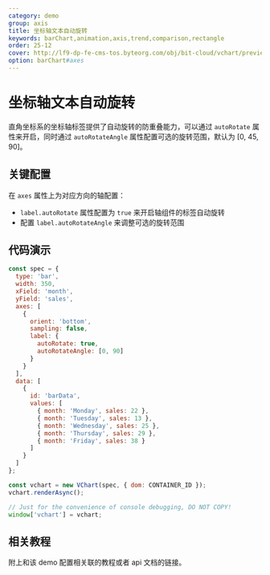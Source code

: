 ```yaml
---
category: demo
group: axis
title: 坐标轴文本自动旋转
keywords: barChart,animation,axis,trend,comparison,rectangle
order: 25-12
cover: http://lf9-dp-fe-cms-tos.byteorg.com/obj/bit-cloud/vchart/preview/axis/axis-label-autoRotate.png
option: barChart#axes
---
```


# 坐标轴文本自动旋转

直角坐标系的坐标轴标签提供了自动旋转的防重叠能力，可以通过 `autoRotate` 属性来开启，同时通过 `autoRotateAngle` 属性配置可选的旋转范围，默认为 [0, 45, 90]。

## 关键配置

在 `axes` 属性上为对应方向的轴配置：

- `label.autoRotate` 属性配置为 `true` 来开启轴组件的标签自动旋转
- 配置 `label.autoRotateAngle` 来调整可选的旋转范围

## 代码演示

```javascript livedemo
const spec = {
  type: 'bar',
  width: 350,
  xField: 'month',
  yField: 'sales',
  axes: [
    {
      orient: 'bottom',
      sampling: false,
      label: {
        autoRotate: true,
        autoRotateAngle: [0, 90]
      }
    }
  ],
  data: [
    {
      id: 'barData',
      values: [
        { month: 'Monday', sales: 22 },
        { month: 'Tuesday', sales: 13 },
        { month: 'Wednesday', sales: 25 },
        { month: 'Thursday', sales: 29 },
        { month: 'Friday', sales: 38 }
      ]
    }
  ]
};

const vchart = new VChart(spec, { dom: CONTAINER_ID });
vchart.renderAsync();

// Just for the convenience of console debugging, DO NOT COPY!
window['vchart'] = vchart;
```

## 相关教程

附上和该 demo 配置相关联的教程或者 api 文档的链接。
